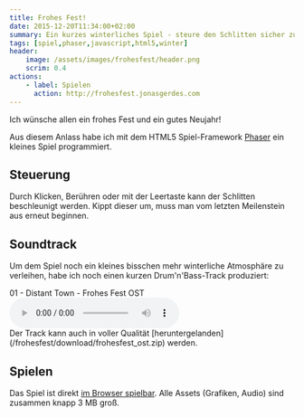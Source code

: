 ```yaml
---
title: Frohes Fest!
date: 2015-12-20T11:34:00+02:00
summary: Ein kurzes winterliches Spiel - steure den Schlitten sicher zur Stadt!
tags: [spiel,phaser,javascript,html5,winter]
header:
    image: /assets/images/frohesfest/header.png
    scrim: 0.4
actions:
    - label: Spielen
      action: http://frohesfest.jonasgerdes.com
---
```


Ich wünsche allen ein frohes Fest und ein gutes Neujahr!

Aus diesem Anlass habe ich mit dem HTML5 Spiel-Framework [Phaser](http://phaser.io/) ein kleines Spiel programmiert.

## Steuerung
Durch Klicken, Berühren oder mit der Leertaste kann der Schlitten beschleunigt werden. Kippt dieser um, muss man vom letzten Meilenstein aus erneut beginnen.

## Soundtrack
Um dem Spiel noch ein kleines bisschen mehr winterliche Atmosphäre zu verleihen, habe ich noch einen kurzen Drum'n'Bass-Track produziert:

<div class="track"><div class="track__info">01 - Distant Town - Frohes Fest OST</div><audio src="frohesfest/ost/01_distant_town_128.mp3" data-cover="assets/images/frohesfest/ost/cover.png" data-wave="/assets/images/frohesfest/ost/track1.svg" data-wave-played="/assets/images/frohesfest/ost/track1_played.svg" controls></audio></div>
Der Track kann auch in voller Qualität [heruntergelanden](/frohesfest/download/frohesfest_ost.zip) werden.

## Spielen
Das Spiel ist direkt [im Browser spielbar](http://frohesfest.jonasgerdes.com). Alle Assets (Grafiken, Audio) sind zusammen knapp 3 MB groß.


